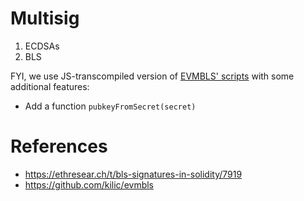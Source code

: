 # Multisig

1. ECDSAs
2. BLS

FYI, we use JS-transcompiled version of [EVMBLS' scripts](https://github.com/kilic/evmbls) with some additional features:
- Add a function `pubkeyFromSecret(secret)`

# References

- https://ethresear.ch/t/bls-signatures-in-solidity/7919
- https://github.com/kilic/evmbls
